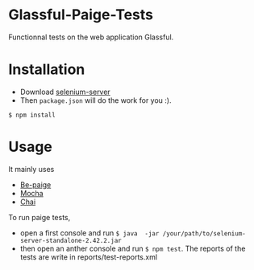 Glassful-Paige-Tests
=====================
Functionnal tests on the web application Glassful.

# Installation
- Download [selenium-server](http://www.seleniumhq.org/download/)
- Then `package.json` will do the work for you :).

```
$ npm install
```

# Usage

It mainly uses 
- [Be-paige](https://github.com/behance/Paige)
- [Mocha](http://visionmedia.github.io/mocha/)
- [Chai](http://chaijs.com/)

To run paige tests, 
- open a first console and run `$ java  -jar /your/path/to/selenium-server-standalone-2.42.2.jar`
- then open an anther console and run `$ npm test`. The reports of the tests are write in reports/test-reports.xml
